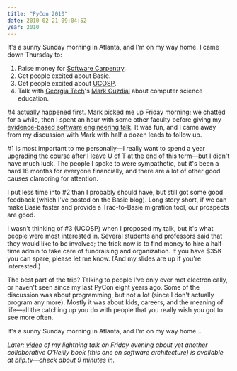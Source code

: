 ```yaml
---
title: "PyCon 2010"
date: 2010-02-21 09:04:52
year: 2010
---
```

It's a sunny Sunday morning in Atlanta, and I'm on my way home. I came down Thursday to:
<ol>
  <li>Raise money for <a href="https://software-carpentry.org">Software Carpentry</a>.</li>
  <li>Get people excited about Basie.</li>
  <li>Get people excited about <a href="http://ucosp.wordpress.com">UCOSP</a>.</li>
  <li>Talk with <a href="http://www.gatech.edu/">Georgia Tech</a>'s <a href="http://computinged.wordpress.com/">Mark Guzdial</a> about computer science education.</li>
</ol>
#4 actually happened first. Mark picked me up Friday morning; we chatted for a while, then I spent an hour with some other faculty before giving my <a href="http://www.slideshare.net/gvwilson/bits-of-evidence-2338367">evidence-based software engineering talk</a>. It was fun, and I came away from my discussion with Mark with half a dozen leads to follow up.

#1 is most important to me personally—I really want to spend a year <a href="http://softwarecarpentry.wordpress.com/a-fresh-start/">upgrading the course</a> after I leave U of T at the end of this term—but I didn't have much luck. The people I spoke to were sympathetic, but it's been a hard 18 months for everyone financially, and there are a lot of other good causes clamoring for attention.

I put less time into #2 than I probably should have, but still got some good feedback (which I've posted on the Basie blog). Long story short, if we can make Basie faster and provide a Trac-to-Basie migration tool, our prospects are good.

I wasn't thinking of #3 (UCOSP) when I proposed my talk, but it's what people were most interested in. Several students and professors said that they would like to be involved; the trick now is to find money to hire a half-time admin to take care of fundraising and organization.  If you have $35K you can spare, please let me know. (And my slides are up if you're interested.)

The best part of the trip? Talking to people I've only ever met electronically, or haven't seen since my last PyCon eight years ago. Some of the discussion was about programming, but not a lot (since I don't actually program any more). Mostly it was about kids, careers, and the meaning of life—all the catching up you do with people that you really wish you got to see more often.

It's a sunny Sunday morning in Atlanta, and I'm on my way home…

<em>Later: <a href="http://pycon.blip.tv/file/3245057/">video</a> of my lightning talk on Friday evening about yet another collaborative O'Reilly book (this one on software architecture) is available at blip.tv—check about 9 minutes in.</em>
